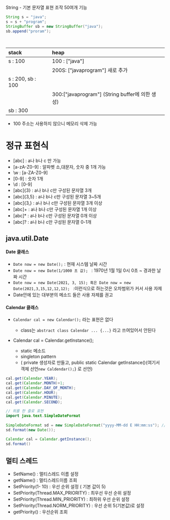 String - 기본 문자열 표현 조작 50여개 기능

```java
String s = "java";
s = s + "program";
StringBuffer sb = new StringBuffer("java");
sb.append("proram");




```

| stack   | heap                           |
| :---- | :---- |
| s : 100 | 100 : ["java"]                 |
|         | 200S: ["javaprogram"] 새로 추가 |
| s : 200, sb : 100 |  |
|  | 300:["javaprogram"] (String buffer에 의한 생성) |
| sb : 300 |  |

- 100 주소는 사용하지 않으니 메모리 삭제 가능





# 정규 표현식

- [abc] : a나 b나 c 만 가능
- [a-zA-Z0-9] : 알파벳 소,대문자, 숫자 중 1개 가능
- \w : [a-ZA-Z0-9]
- [0-9] : 숫자 1개
- \d : [0-9]
- [abc]{3} : a나 b나 c만 구성된 문자열 3개
- [abc]{3,5} : a나 b나 c만 구성된 문자열 3~5개
- [abc]{3,} : a나 b나 c만 구성된 문자열 3개 이상
- [abc]+ : a나 b나 c만 구성된 문자열 1개 이상
- [abc]* : a나 b나 c만 구성된 문자열 0개 이상
- [abc]? : a나 b나 c만 구성된 문자열 0-1개





## java.util.Date

#### Date 클래스

- `Date now = new Date();`  : 현재 시스템 날짜 시간 
- `Date now = new Date(1/1000 초 값); ` : 1970년 1월 1일 0시 0초 ~ 경과한 날짜 시간
- `Date now = new Date(2021, 3, 15); 혹은 Date now = new Date(2021,3,15,12,12,12); ` :이런식으로 하는것은 오차범위가 커서 사용 자제
- Date안에 있는 대부분의 메소드 들은 사용 자제를 권고



#### Calendar 클래스

- `Calendar cal = new Calendar();` 라는 표현은 없다
  - class는 `abstract class Calendar ... {...}` 라고 쓰여있어서 안된다

- Calendar cal = Calendar.getInstance(); 
  - static 메소드
  - singleton pattern 
  - ( private 생성자로 만들고, public static Calendar getInstance(){여기서 객체 선언`new Caldendar();`} 로 선언)

```java
cal.get(Calendar.YEAR);
cal.get(Calendar.MONTH)+1;
cal.get(Calendar.DAY_OF_MONTH);
cal.get(Calendar.HOUR);
cal.get(Calendar.MINUTE);
cal.get(Calendar.SECOND);

// 위를 한 줄로 표현
import java.text.SimpleDateFormat
    
SimpleDateFormat sd = new SimpleDateFormat("yyyy-MM-dd E HH:mm:ss"); // E는 요일
sd.format(new Date());

Calendar cal = Calendar.getInstance();
sd.format()
```









## 멀티 스레드

- SetName() : 멀티스레드 이름 설정
- getName() : 멀티스레드이름 조회
- SetPriority(1- 10) : 우선 순위 설정 ( 기본 값이 5)
- SetPriority(Thread.MAX_PRIORITY) : 최우선 우선 순위 설정
- SetPriority(Thread.MIN_PRIORITY) : 최하위 우선 순위 설정
- SetPriority(Thread.NORM_PRIORITY) : 우선 순위 5(기본값)로 설정
- getPriority() : 우선순위 조회



